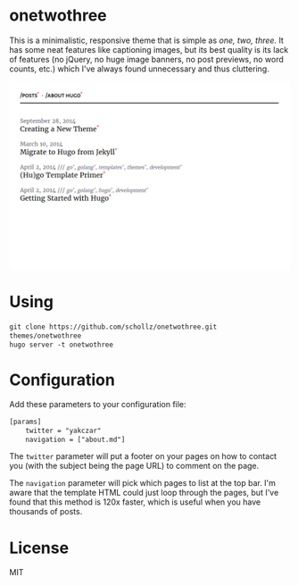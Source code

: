 onetwothree
===========

This is a  minimalistic, responsive theme that is simple as *one, two, three.* 
It has some neat features like captioning images, but its best quality is its lack of features (no jQuery, no huge image banners, no post previews, no word counts, etc.) which I've always found unnecessary and thus cluttering.

![Screenshot of theme](/images/screenshot.png)


# Using

```
git clone https://github.com/schollz/onetwothree.git themes/onetwothree
hugo server -t onetwothree
```

# Configuration

Add these parameters to your configuration file:

```
[params]
    twitter = "yakczar"
    navigation = ["about.md"]
```

The `twitter` parameter will put a footer on your pages on how to contact you (with the subject being the page URL) to comment on the page.

The `navigation` parameter will pick which pages to list at the top bar. I'm aware that the template HTML could just loop through the pages, but I've found that this method is 120x faster, which is useful when you have thousands of posts.

# License

MIT
